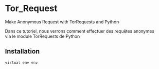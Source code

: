 # Tor_Request
Make Anonymous Request with TorRequests and Python

Dans ce tutoriel, nous verrons comment effectuer des requêtes anonymes via le module TorRequests de Python

## Installation

```
virtual env env
```

